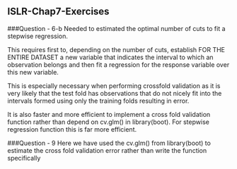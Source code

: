 ## ISLR-Chap7-Exercises

###Question - 6-b
Needed to estimated the optimal number of cuts to fit a stepwise regression. 
  
This requires first to, depending on the number of cuts, establish FOR THE ENTIRE DATASET a new variable that indicates the interval to which an observation belongs and then fit a regression for the response variable over this new variable.

This is especially necessary when performing crossfold validation as it is very likely that the test fold has observations that do not nicely fit into the intervals formed using only the training folds resulting in error.

It is also faster and more efficient to implement a cross fold validation function rather than depend on cv.glm() in library(boot). For stepwise regression function this is far more efficient.

###Question - 9
Here we have used the cv.glm() from library(boot) to estimate the cross fold validation error rather than write the function specifically